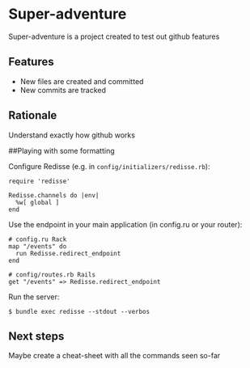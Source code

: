 # Super-adventure

Super-adventure is a project created to test out github features

## Features

* New files are created and committed
* New commits are tracked

## Rationale

Understand exactly how github works

##Playing with some formatting

Configure Redisse (e.g. in `config/initializers/redisse.rb`):

    require 'redisse'

    Redisse.channels do |env|
      %w[ global ]
    end

Use the endpoint in your main application (in config.ru or your router):

    # config.ru Rack
    map "/events" do
      run Redisse.redirect_endpoint
    end

    # config/routes.rb Rails
    get "/events" => Redisse.redirect_endpoint

Run the server:

    $ bundle exec redisse --stdout --verbos

## Next steps

Maybe create a cheat-sheet with all the commands seen so-far
